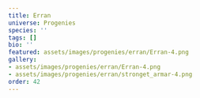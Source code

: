 ```yaml
---
title: Erran
universe: Progenies
species: ''
tags: []
bio: ''
featured: assets/images/progenies/erran/Erran-4.png
gallery:
- assets/images/progenies/erran/Erran-4.png
- assets/images/progenies/erran/stronget_armar-4.png
order: 42
---
```

